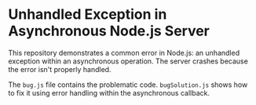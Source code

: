 # Unhandled Exception in Asynchronous Node.js Server

This repository demonstrates a common error in Node.js: an unhandled exception within an asynchronous operation. The server crashes because the error isn't properly handled.

The `bug.js` file contains the problematic code.  `bugSolution.js` shows how to fix it using error handling within the asynchronous callback.